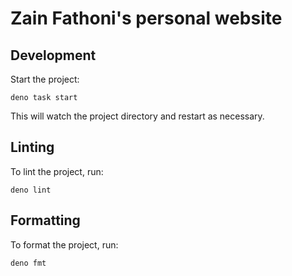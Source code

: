# Zain Fathoni's personal website

## Development

Start the project:

```shell
deno task start
```

This will watch the project directory and restart as necessary.

## Linting

To lint the project, run:

```shell
deno lint
```

## Formatting

To format the project, run:

```shell
deno fmt
```

